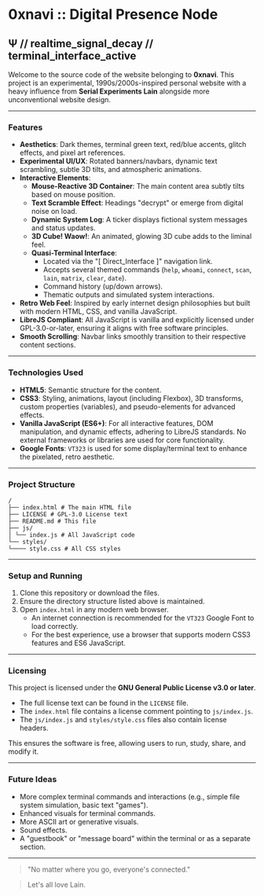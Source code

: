 # 0xnavi :: Digital Presence Node

## Ψ // realtime_signal_decay // terminal_interface_active

Welcome to the source code of the website belonging to **0xnavi**. This project is an experimental, 1990s/2000s-inspired personal website with a heavy influence from **Serial Experiments Lain** alongside more unconventional website design.

---

### Features

*   **Aesthetics**: Dark themes, terminal green text, red/blue accents, glitch effects, and pixel art references.
*   **Experimental UI/UX**: Rotated banners/navbars, dynamic text scrambling, subtle 3D tilts, and atmospheric animations.
*   **Interactive Elements**:
    *   **Mouse-Reactive 3D Container**: The main content area subtly tilts based on mouse position.
    *   **Text Scramble Effect**: Headings "decrypt" or emerge from digital noise on load.
    *   **Dynamic System Log**: A ticker displays fictional system messages and status updates.
    *   **3D Cube! Waow!**: An animated, glowing 3D cube adds to the liminal feel.
    *   **Quasi-Terminal Interface**:
        *   Located via the "[ Direct_Interface ]" navigation link.
        *   Accepts several themed commands (`help`, `whoami`, `connect`, `scan`, `lain`, `matrix`, `clear`, `date`).
        *   Command history (up/down arrows).
        *   Thematic outputs and simulated system interactions.
*   **Retro Web Feel**: Inspired by early internet design philosophies but built with modern HTML, CSS, and vanilla JavaScript.
*   **LibreJS Compliant**: All JavaScript is vanilla and explicitly licensed under GPL-3.0-or-later, ensuring it aligns with free software principles.
*   **Smooth Scrolling**: Navbar links smoothly transition to their respective content sections.

---

### Technologies Used

*   **HTML5**: Semantic structure for the content.
*   **CSS3**: Styling, animations, layout (including Flexbox), 3D transforms, custom properties (variables), and pseudo-elements for advanced effects.
*   **Vanilla JavaScript (ES6+)**: For all interactive features, DOM manipulation, and dynamic effects, adhering to LibreJS standards. No external frameworks or libraries are used for core functionality.
*   **Google Fonts**: `VT323` is used for some display/terminal text to enhance the pixelated, retro aesthetic.

---

### Project Structure

```
/
├── index.html # The main HTML file
├── LICENSE # GPL-3.0 License text
├── README.md # This file
├── js/
│ └── index.js # All JavaScript code
└── styles/
└──── style.css # All CSS styles
```


---

### Setup and Running

1.  Clone this repository or download the files.
2.  Ensure the directory structure listed above is maintained.
3.  Open `index.html` in any modern web browser.
    *   An internet connection is recommended for the `VT323` Google Font to load correctly.
    *   For the best experience, use a browser that supports modern CSS3 features and ES6 JavaScript.

---

### Licensing

This project is licensed under the **GNU General Public License v3.0 or later**.

*   The full license text can be found in the `LICENSE` file.
*   The `index.html` file contains a license comment pointing to `js/index.js`.
*   The `js/index.js` and `styles/style.css` files also contain license headers.

This ensures the software is free, allowing users to run, study, share, and modify it.

---

### Future Ideas

*   More complex terminal commands and interactions (e.g., simple file system simulation, basic text "games").
*   Enhanced visuals for terminal commands.
*   More ASCII art or generative visuals.
*   Sound effects.
*   A "guestbook" or "message board" within the terminal or as a separate section.

---

> "No matter where you go, everyone's connected."

> Let's all love Lain.
